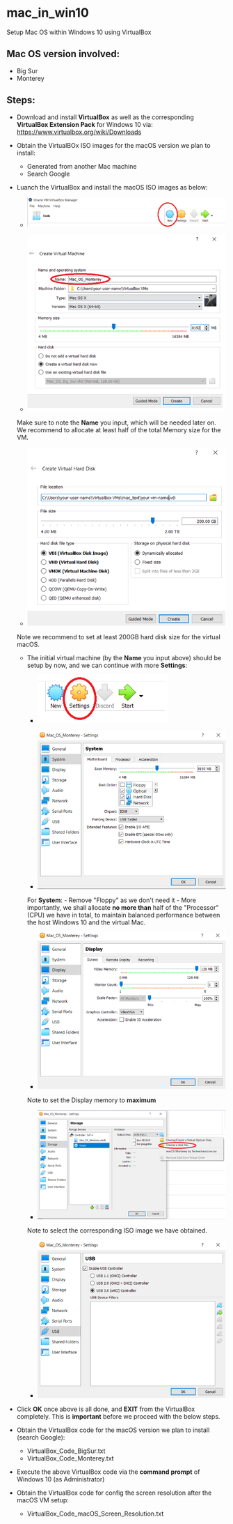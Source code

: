 # mac_in_win10
Setup Mac OS within Windows 10 using VirtualBox

## Mac OS version involved:
- Big Sur
- Monterey

## Steps:
- Download and install **VirtualBox** as well as the corresponding **VirtualBox Extension Pack** for Windows 10 via: https://www.virtualbox.org/wiki/Downloads

- Obtain the VirtualBOx ISO images for the macOS version we plan to install:
    - Generated from another Mac machine
    - Search Google 

- Luanch the VirtualBox and install the macOS ISO images as below:
    - ![click **New**](imgs/1.png)
    
    - ![click **Create**](imgs/2.png)
    
    Make sure to note the **Name** you input, which will be needed later on. We recommend to allocate at least half of the total Memory size for the VM.

    - ![set **disk size**](imgs/3.png)

    Note we recommend to set at least 200GB hard disk size for the virtual macOS.

    - The initial virtual machine (by the **Name** you input above) should be setup by now, and we can continue with more **Settings**:
        - ![**Settings**](imgs/4.png)
        
        - ![**Settings**system](imgs/5.png)

        For **System**:
            - Remove "Floppy" as we don't need it
            -  More importantly, we shall allocate **no more than** half of the "Processor" (CPU) we have in total, to maintain balanced performance between the host Windows 10 and the virtual Mac.

        - ![**Settings**display](imgs/6.png)
        
        Note to set the Display memory to **maximum**

        - ![**Settings**storage](imgs/7.png) 

        Note to select the corresponding ISO image we have obtained.

        - ![**Settings**USB](imgs/8.png) 

- Click **OK** once above is all done, and **EXIT** from the VirtualBox completely. This is **important** before we proceed with the below steps.

- Obtain the VirtualBox code for the macOS version we plan to install (search Google):
    - VirtualBox_Code_BigSur.txt
    - VirtualBox_Code_Monterey.txt

- Execute the above VirtualBox code via the **command prompt** of Windows 10 (as Administrator)

- Obtain the VirtualBox code for config the screen resolution after the macOS VM setup:
    - VirtualBox_Code_macOS_Screen_Resolution.txt



